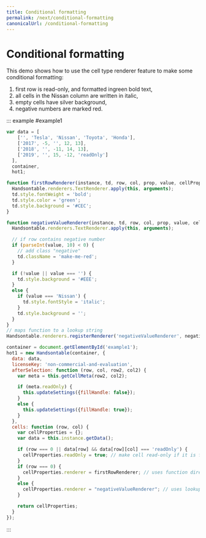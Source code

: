 ```yaml
---
title: Conditional formatting
permalink: /next/conditional-formatting
canonicalUrl: /conditional-formatting
---
```


# Conditional formatting

<style>
.make-me-red {
  color: #f00;
}
</style>

This demo shows how to use the cell type renderer feature to make some conditional formatting:

1. first row is read-only, and formatted ingreen bold text,
2. all cells in the Nissan column are written in italic,
3. empty cells have silver background,
4. negative numbers are marked red.

::: example #example1
```js
var data = [
    ['', 'Tesla', 'Nissan', 'Toyota', 'Honda'],
    ['2017', -5, '', 12, 13],
    ['2018', '', -11, 14, 13],
    ['2019', '', 15, -12, 'readOnly']
  ],
  container,
  hot1;

function firstRowRenderer(instance, td, row, col, prop, value, cellProperties) {
  Handsontable.renderers.TextRenderer.apply(this, arguments);
  td.style.fontWeight = 'bold';
  td.style.color = 'green';
  td.style.background = '#CEC';
}

function negativeValueRenderer(instance, td, row, col, prop, value, cellProperties) {
  Handsontable.renderers.TextRenderer.apply(this, arguments);

  // if row contains negative number
  if (parseInt(value, 10) < 0) {
    // add class "negative"
    td.className = 'make-me-red';
  }

  if (!value || value === '') {
    td.style.background = '#EEE';
  }
  else {
    if (value === 'Nissan') {
      td.style.fontStyle = 'italic';
    }
    td.style.background = '';
  }
}
// maps function to a lookup string
Handsontable.renderers.registerRenderer('negativeValueRenderer', negativeValueRenderer);

container = document.getElementById('example1');
hot1 = new Handsontable(container, {
  data: data,
  licenseKey: 'non-commercial-and-evaluation',
  afterSelection: function (row, col, row2, col2) {
    var meta = this.getCellMeta(row2, col2);

    if (meta.readOnly) {
      this.updateSettings({fillHandle: false});
    }
    else {
      this.updateSettings({fillHandle: true});
    }
  },
  cells: function (row, col) {
    var cellProperties = {};
    var data = this.instance.getData();

    if (row === 0 || data[row] && data[row][col] === 'readOnly') {
      cellProperties.readOnly = true; // make cell read-only if it is first row or the text reads 'readOnly'
    }
    if (row === 0) {
      cellProperties.renderer = firstRowRenderer; // uses function directly
    }
    else {
      cellProperties.renderer = "negativeValueRenderer"; // uses lookup map
    }

    return cellProperties;
  }
});
```
:::
